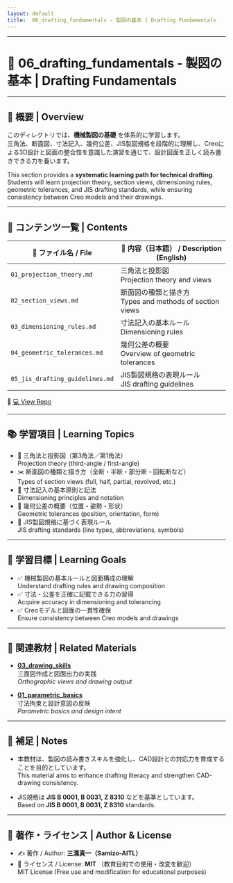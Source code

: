 ```yaml
---
layout: default
title:  06_drafting_fundamentals - 製図の基本 | Drafting Fundamentals
---
```


---

# 📝 **06_drafting_fundamentals - 製図の基本 | Drafting Fundamentals**

---

## 📖 **概要 | Overview**

このディレクトリでは、**機械製図の基礎** を体系的に学習します。  
三角法、断面図、寸法記入、幾何公差、JIS製図規格を段階的に理解し、Creoによる3D設計と図面の整合性を意識した演習を通じて、設計図面を正しく読み書きできる力を養います。  

This section provides a **systematic learning path for technical drafting**.  
Students will learn projection theory, section views, dimensioning rules, geometric tolerances, and JIS drafting standards, while ensuring consistency between Creo models and their drawings.  

---

## 📂 **コンテンツ一覧 | Contents**

| 📄 **ファイル名 / File** | 📘 **内容（日本語） / Description (English)** |
|--------------------------|------------------------------------------------|
| `01_projection_theory.md` | 三角法と投影図<br>Projection theory and views |
| `02_section_views.md` | 断面図の種類と描き方<br>Types and methods of section views |
| `03_dimensioning_rules.md` | 寸法記入の基本ルール<br>Dimensioning rules |
| `04_geometric_tolerances.md` | 幾何公差の概要<br>Overview of geometric tolerances |
| `05_jis_drafting_guidelines.md` | JIS製図規格の表現ルール<br>JIS drafting guidelines |

🔗 [💻 View Repo](https://github.com/Samizo-AITL/EduMecha/tree/main/06_drafting_fundamentals)

---

## 📚 **学習項目 | Learning Topics**

- 📐 三角法と投影図（第3角法／第1角法）  
  Projection theory (third-angle / first-angle)  
- ✂️ 断面図の種類と描き方（全断・半断・部分断・回転断など）  
  Types of section views (full, half, partial, revolved, etc.)  
- 📏 寸法記入の基本原則と記法  
  Dimensioning principles and notation  
- 🔧 幾何公差の概要（位置・姿勢・形状）  
  Geometric tolerances (position, orientation, form)  
- 📜 JIS製図規格に基づく表現ルール  
  JIS drafting standards (line types, abbreviations, symbols)  

---

## 🎯 **学習目標 | Learning Goals**

- ✅ 機械製図の基本ルールと図面構成の理解  
  Understand drafting rules and drawing composition  
- ✅ 寸法・公差を正確に記載できる力の習得  
  Acquire accuracy in dimensioning and tolerancing  
- ✅ Creoモデルと図面の一貫性確保  
  Ensure consistency between Creo models and drawings  

---

## 🔗 **関連教材 | Related Materials**

- [**03_drawing_skills**](../03_drawing_skills/)  
  三面図作成と図面出力の実践  
  *Orthographic views and drawing output*  

- [**01_parametric_basics**](../01_parametric_basics/)  
  寸法拘束と設計意図の反映  
  *Parametric basics and design intent*  

---

## 📝 **補足 | Notes**

- 本教材は、製図の読み書きスキルを強化し、CAD設計との対応力を育成することを目的としています。  
  This material aims to enhance drafting literacy and strengthen CAD-drawing consistency.  

- JIS規格は **JIS B 0001, B 0031, Z 8310** などを基準としています。  
  Based on **JIS B 0001, B 0031, Z 8310** standards.  

---

## 👤 **著作・ライセンス | Author & License**

- ✍️ 著作 / Author: **三溝真一（Samizo-AITL）**  
- 📜 ライセンス / License: **MIT** （教育目的での使用・改変を歓迎）  
  MIT License (Free use and modification for educational purposes)  


